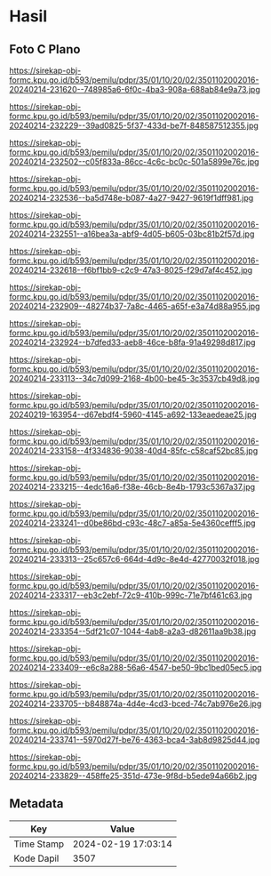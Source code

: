 # Hasil

## Foto C Plano

https://sirekap-obj-formc.kpu.go.id/b593/pemilu/pdpr/35/01/10/20/02/3501102002016-20240214-231620--748985a6-6f0c-4ba3-908a-688ab84e9a73.jpg

https://sirekap-obj-formc.kpu.go.id/b593/pemilu/pdpr/35/01/10/20/02/3501102002016-20240214-232229--39ad0825-5f37-433d-be7f-848587512355.jpg

https://sirekap-obj-formc.kpu.go.id/b593/pemilu/pdpr/35/01/10/20/02/3501102002016-20240214-232502--c05f833a-86cc-4c6c-bc0c-501a5899e76c.jpg

https://sirekap-obj-formc.kpu.go.id/b593/pemilu/pdpr/35/01/10/20/02/3501102002016-20240214-232536--ba5d748e-b087-4a27-9427-9619f1dff981.jpg

https://sirekap-obj-formc.kpu.go.id/b593/pemilu/pdpr/35/01/10/20/02/3501102002016-20240214-232551--a16bea3a-abf9-4d05-b605-03bc81b2f57d.jpg

https://sirekap-obj-formc.kpu.go.id/b593/pemilu/pdpr/35/01/10/20/02/3501102002016-20240214-232618--f6bf1bb9-c2c9-47a3-8025-f29d7af4c452.jpg

https://sirekap-obj-formc.kpu.go.id/b593/pemilu/pdpr/35/01/10/20/02/3501102002016-20240214-232909--48274b37-7a8c-4465-a65f-e3a74d88a955.jpg

https://sirekap-obj-formc.kpu.go.id/b593/pemilu/pdpr/35/01/10/20/02/3501102002016-20240214-232924--b7dfed33-aeb8-46ce-b8fa-91a49298d817.jpg

https://sirekap-obj-formc.kpu.go.id/b593/pemilu/pdpr/35/01/10/20/02/3501102002016-20240214-233113--34c7d099-2168-4b00-be45-3c3537cb49d8.jpg

https://sirekap-obj-formc.kpu.go.id/b593/pemilu/pdpr/35/01/10/20/02/3501102002016-20240219-163954--d67ebdf4-5960-4145-a692-133eaedeae25.jpg

https://sirekap-obj-formc.kpu.go.id/b593/pemilu/pdpr/35/01/10/20/02/3501102002016-20240214-233158--4f334836-9038-40d4-85fc-c58caf52bc85.jpg

https://sirekap-obj-formc.kpu.go.id/b593/pemilu/pdpr/35/01/10/20/02/3501102002016-20240214-233215--4edc16a6-f38e-46cb-8e4b-1793c5367a37.jpg

https://sirekap-obj-formc.kpu.go.id/b593/pemilu/pdpr/35/01/10/20/02/3501102002016-20240214-233241--d0be86bd-c93c-48c7-a85a-5e4360cefff5.jpg

https://sirekap-obj-formc.kpu.go.id/b593/pemilu/pdpr/35/01/10/20/02/3501102002016-20240214-233313--25c657c6-664d-4d9c-8e4d-42770032f018.jpg

https://sirekap-obj-formc.kpu.go.id/b593/pemilu/pdpr/35/01/10/20/02/3501102002016-20240214-233317--eb3c2ebf-72c9-410b-999c-71e7bf461c63.jpg

https://sirekap-obj-formc.kpu.go.id/b593/pemilu/pdpr/35/01/10/20/02/3501102002016-20240214-233354--5df21c07-1044-4ab8-a2a3-d82611aa9b38.jpg

https://sirekap-obj-formc.kpu.go.id/b593/pemilu/pdpr/35/01/10/20/02/3501102002016-20240214-233409--e6c8a288-56a6-4547-be50-9bc1bed05ec5.jpg

https://sirekap-obj-formc.kpu.go.id/b593/pemilu/pdpr/35/01/10/20/02/3501102002016-20240214-233705--b848874a-4d4e-4cd3-bced-74c7ab976e26.jpg

https://sirekap-obj-formc.kpu.go.id/b593/pemilu/pdpr/35/01/10/20/02/3501102002016-20240214-233741--5970d27f-be76-4363-bca4-3ab8d9825d44.jpg

https://sirekap-obj-formc.kpu.go.id/b593/pemilu/pdpr/35/01/10/20/02/3501102002016-20240214-233829--458ffe25-351d-473e-9f8d-b5ede94a66b2.jpg


## Metadata

| Key        | Value               |
| ---------- | ------------------- |
| Time Stamp | 2024-02-19 17:03:14 |
| Kode Dapil | 3507                |



